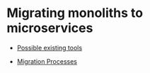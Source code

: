 # Migrating monoliths to microservices

- [Possible existing tools](./010-possible-existing-tools.md)

- [Migration Processes](./020-migration-processes.md)
